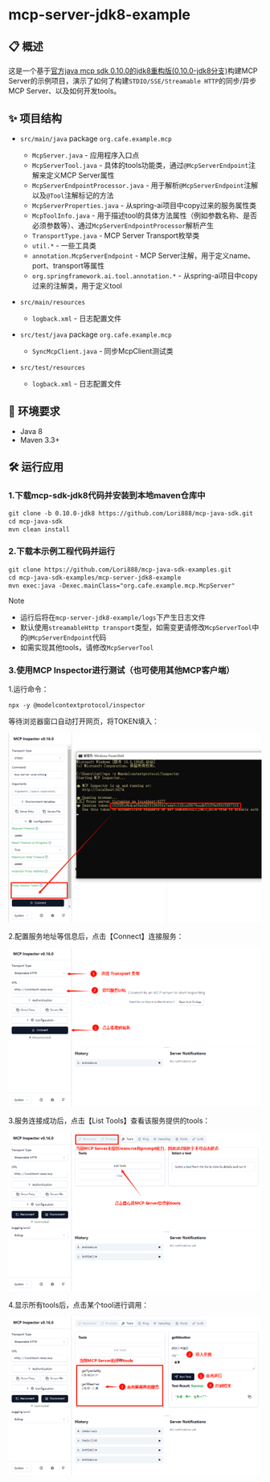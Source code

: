 #  mcp-server-jdk8-example

## 📋 概述

这是一个基于[官方java mcp sdk 0.10.0的jdk8重构版(0.10.0-jdk8分支)](https://github.com/Lori888/mcp-java-sdk.git)构建MCP Server的示例项目，演示了如何了构建`STDIO/SSE/Streamable HTTP`的同步/异步MCP Server、以及如何开发tools。

## ✨ 项目结构

- `src/main/java` package `org.cafe.example.mcp`
  - `McpServer.java` - 应用程序入口点
  - `McpServerTool.java` - 具体的tools功能类，通过`@McpServerEndpoint`注解来定义MCP Server属性
  - `McpServerEndpointProcessor.java` - 用于解析`@McpServerEndpoint`注解以及`@Tool`注解标记的方法
  - `McpServerProperties.java` - 从spring-ai项目中copy过来的服务属性类
  - `McpToolInfo.java` - 用于描述tool的具体方法属性（例如参数名称、是否必须参数等）、通过`McpServerEndpointProcessor`解析产生
  - `TransportType.java` -  MCP  Server Transport枚举类
  - `util.*` - 一些工具类
  - `annotation.McpServerEndpoint` - MCP  Server注解，用于定义name、port、transport等属性
  - `org.springframework.ai.tool.annotation.*` - 从spring-ai项目中copy过来的注解类，用于定义tool

- `src/main/resources` 
  - `logback.xml` - 日志配置文件

- `src/test/java` package `org.cafe.example.mcp`
  - `SyncMcpClient.java` - 同步McpClient测试类

- `src/test/resources`
  - `logback.xml` - 日志配置文件

## 🎯 环境要求

- Java 8
- Maven 3.3+

## 🛠️ 运行应用

### 1.下载mcp-sdk-jdk8代码并安装到本地maven仓库中

```
git clone -b 0.10.0-jdk8 https://github.com/Lori888/mcp-java-sdk.git
cd mcp-java-sdk
mvn clean install
```

### 2.下载本示例工程代码并运行

```
git clone https://github.com/Lori888/mcp-java-sdk-examples.git
cd mcp-java-sdk-examples/mcp-server-jdk8-example
mvn exec:java -Dexec.mainClass="org.cafe.example.mcp.McpServer"
```

> [!NOTE]
>
> - 运行后将在`mcp-server-jdk8-example/logs`下产生日志文件
> - 默认使用`streamableHttp transport`类型，如需变更请修改`McpServerTool`中的`@McpServerEndpoint`代码
> - 如需实现其他tools，请修改`McpServerTool`

### 3.使用MCP Inspector进行测试（也可使用其他MCP客户端）

1.运行命令：

```
npx -y @modelcontextprotocol/inspector
```

等待浏览器窗口自动打开网页，将TOKEN填入：

![image-20250710113237026](./README.assets/image-20250710113237026.png)

2.配置服务地址等信息后，点击【Connect】连接服务：

![image-20250710113526627](./README.assets/image-20250710113526627.png)

3.服务连接成功后，点击【List Tools】查看该服务提供的tools：

![image-20250710113840021](./README.assets/image-20250710113840021.png)

4.显示所有tools后，点击某个tool进行调用：

![image-20250710114121306](./README.assets/image-20250710114121306.png)